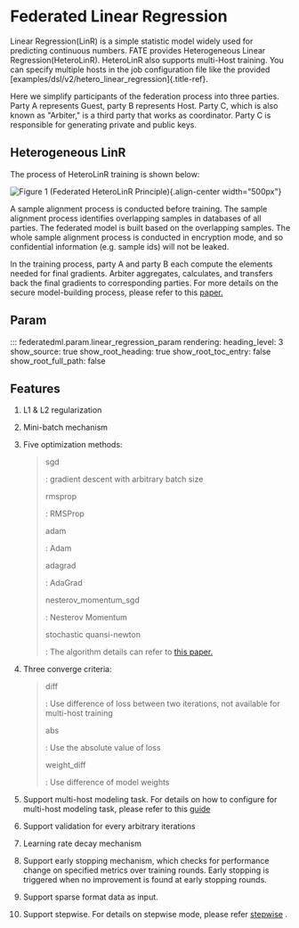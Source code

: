 Federated Linear Regression
===========================

Linear Regression(LinR) is a simple statistic model widely used for
predicting continuous numbers. FATE provides Heterogeneous Linear
Regression(HeteroLinR). HeteroLinR also supports multi-Host training.
You can specify multiple hosts in the job configuration file like the
provided [examples/dsl/v2/hetero\_linear\_regression]{.title-ref}.

Here we simplify participants of the federation process into three
parties. Party A represents Guest, party B represents Host. Party C,
which is also known as "Arbiter," is a third party that works as
coordinator. Party C is responsible for generating private and public
keys.

Heterogeneous LinR
------------------

The process of HeteroLinR training is shown below:

![Figure 1 (Federated HeteroLinR
Principle)](../../images/HeteroLinR.png){.align-center width="500px"}

A sample alignment process is conducted before training. The sample
alignment process identifies overlapping samples in databases of all
parties. The federated model is built based on the overlapping samples.
The whole sample alignment process is conducted in encryption mode, and
so confidential information (e.g. sample ids) will not be leaked.

In the training process, party A and party B each compute the elements
needed for final gradients. Arbiter aggregates, calculates, and
transfers back the final gradients to corresponding parties. For more
details on the secure model-building process, please refer to this
[paper.](https://arxiv.org/pdf/1902.04885.pdf)

Param
-----

::: federatedml.param.linear_regression_param
    rendering:
      heading_level: 3
      show_source: true
      show_root_heading: true
      show_root_toc_entry: false
      show_root_full_path: false


Features
--------

1.  L1 & L2 regularization
2.  Mini-batch mechanism
3.  Five optimization methods:

    > sgd
    >
    > :   gradient descent with arbitrary batch size
    >
    > rmsprop
    >
    > :   RMSProp
    >
    > adam
    >
    > :   Adam
    >
    > adagrad
    >
    > :   AdaGrad
    >
    > nesterov\_momentum\_sgd
    >
    > :   Nesterov Momentum
    >
    > stochastic quansi-newton
    >
    > :   The algorithm details can refer to [this
    >     paper.](https://arxiv.org/abs/1912.00513v2)
    >
4.  Three converge criteria:

    > diff
    >
    > :   Use difference of loss between two iterations, not available
    >     for multi-host training
    >
    > abs
    >
    > :   Use the absolute value of loss
    >
    > weight\_diff
    >
    > :   Use difference of model weights
    >
5.  Support multi-host modeling task. For details on how to configure
    for multi-host modeling task, please refer to this
    [guide](../../../../doc/dsl_conf_v2_setting_guide.md)
6.  Support validation for every arbitrary iterations
7.  Learning rate decay mechanism
8.  Support early stopping mechanism, which checks for performance
    change on specified metrics over training rounds. Early stopping is
    triggered when no improvement is found at early stopping rounds.
9.  Support sparse format data as input.
10. Support stepwise. For details on stepwise mode, please refer
    [stepwise](./stepwise.md) .
